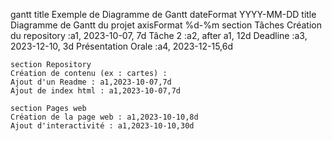 gantt
    title Exemple de Diagramme de Gantt
    dateFormat YYYY-MM-DD
    title Diagramme de Gantt du projet
    axisFormat %d-%m
    section Tâches
    Création du repository :a1, 2023-10-07, 7d
    Tâche 2 :a2, after a1, 12d
    Deadline :a3, 2023-12-10, 3d
    Présentation Orale :a4, 2023-12-15,6d

    section Repository
    Création de contenu (ex : cartes) : 
    Ajout d'un Readme : a1,2023-10-07,7d
    Ajout de index html : a1,2023-10-07,7d

    section Pages web
    Création de la page web : a1,2023-10-10,8d
    Ajout d'interactivité : a1,2023-10-10,30d

